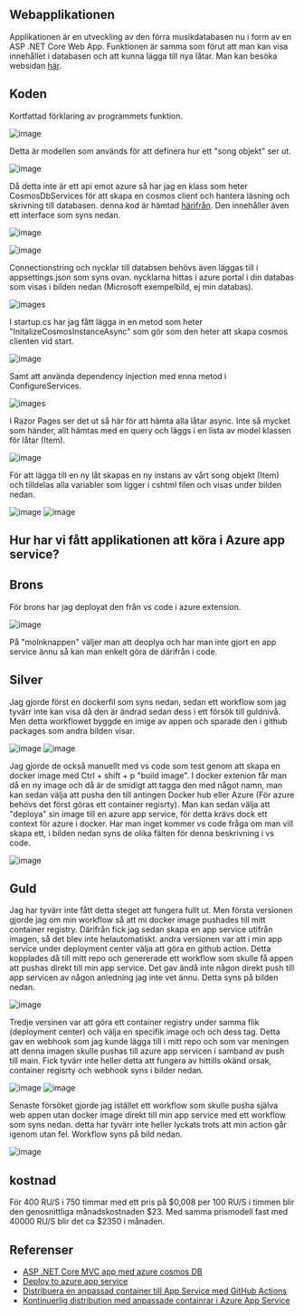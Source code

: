 ## Webapplikationen

Applikationen är en utveckling av den förra musikdatabasen nu i form av en ASP .NET Core Web App.
Funktionen är samma som förut att man kan visa innehållet i databasen och att kunna lägga till nya låtar.
Man kan besöka websidan [här](https://songlibrary.azurewebsites.net/).

## Koden

Kortfattad förklaring av programmets funktion.

![image](/images/song_model.PNG)

Detta är modellen som används för att definera hur ett "song objekt" ser ut.

![image](/images/services.PNG)

Då detta inte är ett api emot azure så har jag en klass som heter CosmosDbServices för att skapa en cosmos client och hantera läsning och skrivning till databasen.
denna kod är hämtad [härifrån](https://docs.microsoft.com/sv-se/azure/cosmos-db/sql/sql-api-dotnet-application).
Den innehåller även ett interface som syns nedan.

![image](/images/services_interface.PNG)

![image](/images/appsettings.PNG)

Connectionstring och nycklar till databsen behövs även läggas till i appsettings.json som syns ovan.
nycklarna hittas i azure portal i din databas som visas i bilden nedan (Microsoft exempelbild, ej min databas).

![images](/images/cosmos_key.PNG)

I startup.cs har jag fått lägga in en metod som heter "InitalizeCosmosInstanceAsync" som gör som den heter att skapa cosmos clienten vid start.

![image](/images/startup_initializeclient.PNG)

Samt att använda dependency injection med enna metod i ConfigureServices.

![images](/images/configureservice.PNG)

I Razor Pages ser det ut så här för att hämta alla låtar async.
Inte så mycket som händer, allt hämtas med en query och läggs i en lista av model klassen för låtar (Item).

![image](/images/allsongs.PNG)

För att lägga till en ny låt skapas en ny instans av vårt song objekt (Item) och tilldelas alla variabler som ligger i cshtml filen och visas under bilden nedan.

![image](/images/addsong.PNG)
![image](/images/html_addsong.PNG)

## Hur har vi fått applikationen att köra i Azure app service?

## Brons

För brons har jag deployat den från vs code i azure extension.

![image](/images/brons_deploy.PNG)

På "molnknappen" väljer man att deoplya och har man inte gjort en app service ännu så kan man enkelt göra de därifrån i code.

## Silver

Jag gjorde först en dockerfil som syns nedan, sedan ett workflow som jag tyvärr inte kan visa då den är ändrad sedan dess i ett försök till guldnivå.
Men detta workflowet byggde en imige av appen och sparade den i github packages som andra bilden visar.

![image](/images/dockerfile.PNG)
![image](/images/package.PNG)

Jag gjorde de också manuellt med vs code som test genom att skapa en docker image med Ctrl + shift + p "build image".
I docker extenion får man då en ny image och då är de smidigt att tagga den med något namn, man kan sedan välja att pusha den till antingen Docker hub
eller Azure (För azure behövs det först göras ett container regisrty).
Man kan sedan välja att "deploya" sin image till en azure app service, för detta krävs dock ett context för azure i docker.
Har man inget kommer vs code fråga om man vill skapa ett, i bilden nedan syns de olika fälten för denna beskrivning i vs code.

![image](/images/vs-code_deploy.PNG)

## Guld

Jag har tyvärr inte fått detta steget att fungera fullt ut. Men första versionen gjorde jag om min workflow så att mi docker image pushades till mitt container registry.
Därifrån fick jag sedan skapa en app service utifrån imagen, så det blev inte helautomatiskt.
andra versionen var att i min app service under deployment center välja att göra en github action. Detta kopplades då till mitt repo och genererade ett workflow
som skulle få appen att pushas direkt till min app service. Det gav ändå inte någon direkt push till app servicen av någon anledning jag inte vet ännu.
Detta syns på bilden nedan.

![image](/images/azure_github-action.PNG)

Tredje versinen var att göra ett container registry under samma flik (deployment center) och välja en specifik image och och dess tag.
Detta gav en webhook som jag kunde lägga till i mitt repo och som var meningen att denna imagen skulle pushas till azure app servicen i samband av push till main.
Fick tyvärr inte heller detta att fungera av hittills okänd orsak, container regisrty och webhook syns i bilder nedan.

![image](/images/azure_webhook.PNG)
![image](/images/github_webhook.PNG)

Senaste försöket gjorde jag istället ett workflow som skulle pusha själva web appen utan docker image direkt till min app service med ett workflow som syns nedan.
detta har tyvärr inte heller lyckats trots att min action går igenom utan fel. Workflow syns på bild nedan.

![image](/images/latest_workflow_deploy.PNG)

## kostnad

För 400 RU/S i 750 timmar med ett pris på $0,008 per 100 RU/S i timmen blir den genosnittliga månadskostnaden $23.
Med samma prismodell fast med 40000 RU/S blir det ca $2350 i månaden.

## Referenser

- [ASP .NET Core MVC app med azure cosmos DB](https://docs.microsoft.com/sv-se/azure/cosmos-db/sql/sql-api-dotnet-application)
- [Deploy to azure app service](https://code.visualstudio.com/docs/containers/app-service)
- [Distribuera en anpassad container till App Service med GitHub Actions](https://docs.microsoft.com/sv-se/azure/app-service/deploy-container-github-action?tabs=publish-profile)
- [Kontinuerlig distribution med anpassade containrar i Azure App Service](https://docs.microsoft.com/sv-se/azure/app-service/deploy-ci-cd-custom-container?tabs=private&pivots=container-linux)

